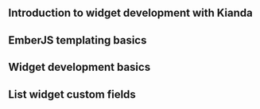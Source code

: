 ## Introduction to widget development with Kianda



## EmberJS templating basics



## Widget development basics



## List widget custom fields

